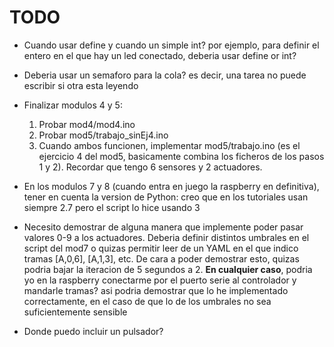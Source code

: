 # TODO

- Cuando usar define y cuando un simple int? por ejemplo, para definir el entero en el que hay un led conectado, deberia usar define or int?


- Deberia usar un semaforo para la cola? es decir, una tarea no puede escribir si otra esta leyendo


- Finalizar modulos 4 y 5:
  1. Probar mod4/mod4.ino
  2. Probar mod5/trabajo_sinEj4.ino
  3. Cuando ambos funcionen, implementar mod5/trabajo.ino (es el ejercicio 4 del mod5, basicamente combina los ficheros de los pasos 1 y 2). Recordar que tengo 6 sensores y 2 actuadores.


- En los modulos 7 y 8 (cuando entra en juego la raspberry en definitiva), tener en cuenta la version de Python: creo que en los tutoriales usan siempre 2.7 pero el script lo hice usando 3


- Necesito demostrar de alguna manera que implemente poder pasar valores 0-9 a los actuadores. Deberia definir distintos umbrales en el script del mod7 o quizas permitir leer de un YAML en el que indico tramas [A,0,6], [A,1,3], etc. De cara a poder demostrar esto, quizas podria bajar la iteracion de 5 segundos a 2. **En cualquier caso**, podria yo en la raspberry conectarme por el puerto serie al controlador y mandarle tramas? asi podria demostrar que lo he implementado correctamente, en el caso de que lo de los umbrales no sea suficientemente sensible


- Donde puedo incluir un pulsador?
